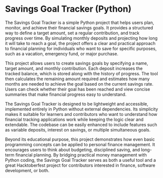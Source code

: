 # Savings Goal Tracker (Python)

The Savings Goal Tracker is a simple Python project that helps users plan, monitor, and achieve their financial savings goals. It provides a structured way to define a target amount, set a regular contribution, and track progress over time. By simulating monthly deposits and projecting how long it will take to reach a goal, the project offers a clear and practical approach to financial planning for individuals who want to save for specific purposes, such as a vacation, emergency fund, or major purchase.

This project allows users to create savings goals by specifying a name, target amount, and monthly contribution. Each deposit increases the tracked balance, which is stored along with the history of progress. The tool then calculates the remaining amount required and estimates how many months are needed to achieve the goal based on the current savings rate. Users can check whether their goal has been reached and view concise summaries that make financial progress easy to understand.

The Savings Goal Tracker is designed to be lightweight and accessible, implemented entirely in Python without external dependencies. Its simplicity makes it suitable for learners and contributors who want to understand how financial tracking applications work while keeping the logic clear and extendable. The codebase can be easily enhanced to include features such as variable deposits, interest on savings, or multiple simultaneous goals.

Beyond its educational purpose, this project demonstrates how even basic programming concepts can be applied to personal finance management. It encourages users to think about budgeting, disciplined saving, and long-term financial planning. By bridging practical money management with Python coding, the Savings Goal Tracker serves as both a useful tool and a great Hacktoberfest project for contributors interested in finance, software development, or both.
